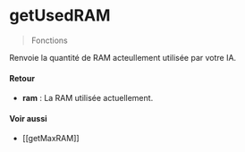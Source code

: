 # getUsedRAM
> Fonctions

Renvoie la quantité de RAM acteullement utilisée par votre IA.

#### Retour

- **ram** : La RAM utilisée actuellement.

#### Voir aussi

- [[getMaxRAM]]